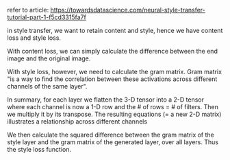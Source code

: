 refer to article: https://towardsdatascience.com/neural-style-transfer-tutorial-part-1-f5cd3315fa7f

in style transfer, we want to retain content and style, hence we have content loss and style loss. 

With content loss, we can simply calculate the difference between the end image and the original image.

With style loss, however, we need to calculate the gram matrix. Gram matrix "is a way to find the correlation between these activations across different channels of the same layer".

In summary, for each layer we flatten the 3-D tensor into a 2-D tensor where each channel is now a 1-D row and the # of rows = # of filters. Then we multiply it by its transpose. The resulting equations (= a new 2-D matrix) illustrates a relationship across different channels

We then calculate the squared difference between the gram matrix of the style layer and the gram matrix of the generated layer, over all layers. Thus the style loss function.

